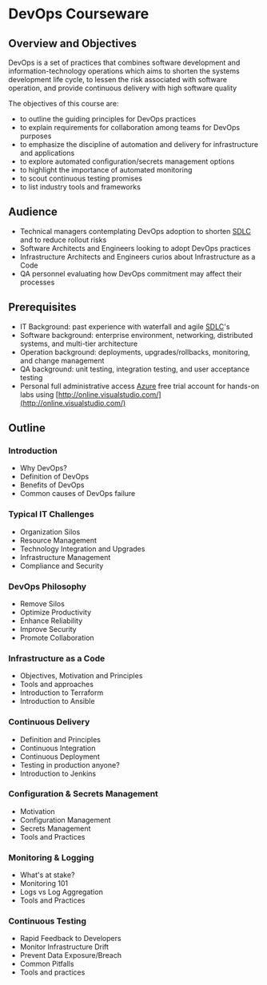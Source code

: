 # DevOps Courseware

## Overview and Objectives

DevOps is a set of practices that combines software development and information-technology operations which aims to shorten the systems development life cycle, to lessen the risk associated with software operation, and provide continuous delivery with high software quality

The objectives of this course are:

* to outline the guiding principles for DevOps practices
* to explain requirements for collaboration among teams for DevOps purposes
* to emphasize the discipline of automation and delivery for infrastructure and applications
* to explore automated configuration/secrets management options
* to highlight the importance of automated monitoring
* to scout continuous testing promises
* to list industry tools and frameworks

## Audience

* Technical managers contemplating DevOps adoption to shorten [SDLC](https://en.wikipedia.org/wiki/Systems_development_life_cycle) and to reduce rollout risks
* Software Architects and Engineers looking to adopt DevOps practices
* Infrastructure Architects and Engineers curios about Infrastructure as a Code 
* QA personnel evaluating how DevOps commitment may affect their processes

## Prerequisites

* IT Background: past experience with waterfall and agile [SDLC](https://en.wikipedia.org/wiki/Systems_development_life_cycle)'s
* Software background: enterprise environment, networking, distributed systems, and multi-tier architecture
* Operation background: deployments, upgrades/rollbacks, monitoring, and change management
* QA background: unit testing, integration testing, and user acceptance testing
* Personal full administrative access [Azure](http://portal.azure.com/) free trial account for hands-on labs using [http://online.visualstudio.com/](http://online.visualstudio.com/)

## Outline

### Introduction

* Why DevOps?
* Definition of DevOps
* Benefits of DevOps
* Common causes of DevOps failure

### Typical IT Challenges

* Organization Silos
* Resource Management
* Technology Integration and Upgrades
* Infrastructure Management
* Compliance and Security

### DevOps Philosophy

* Remove Silos
* Optimize Productivity 
* Enhance Reliability
* Improve Security
* Promote Collaboration

### Infrastructure as a Code

* Objectives, Motivation and Principles
* Tools and approaches
* Introduction to Terraform
* Introduction to Ansible

### Continuous Delivery

* Definition and Principles
* Continuous Integration
* Continuous Deployment
* Testing in production anyone?
* Introduction to Jenkins

### Configuration & Secrets Management

* Motivation
* Configuration Management
* Secrets Management
* Tools and Practices

### Monitoring & Logging

* What's at stake?
* Monitoring 101
* Logs vs Log Aggregation
* Tools and Practices

### Continuous Testing

* Rapid Feedback to Developers
* Monitor Infrastructure Drift
* Prevent Data Exposure/Breach
* Common Pitfalls
* Tools and practices



